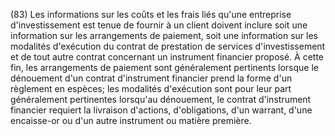 (83) Les informations sur les coûts et les frais liés qu'une entreprise d'investissement est tenue de fournir à un client doivent inclure soit une information sur les arrangements de paiement, soit une information sur les modalités d'exécution du contrat de prestation de services d'investissement et de tout autre contrat concernant un instrument financier proposé. À cette fin, les arrangements de paiement sont généralement pertinents lorsque le dénouement d'un contrat d'instrument financier prend la forme d'un règlement en espèces; les modalités d'exécution sont pour leur part généralement pertinentes lorsqu'au dénouement, le contrat d'instrument financier requiert la livraison d'actions, d'obligations, d'un warrant, d'une encaisse-or ou d'un autre instrument ou matière première.